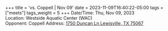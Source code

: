 +++
title = 'vs. Coppell | Nov 09'
date = 2023-11-09T16:40:22-05:00
tags = ["meets"]
tags_weight = 5
+++
Date/Time: Thu, Nov 09, 2023    
Location: Westside Aquatic Center (WAC)  
Opponent: Coppell 
Address: [1750 Duncan Ln Lewisville, TX 75067](http://maps.google.com/maps?q=1750+DUNCAN+LN+LEWISVILLE%2C+TX+75067)  
